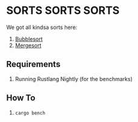 # SORTS SORTS SORTS

We got all kindsa sorts here:

1. [Bubblesort](https://en.wikipedia.org/wiki/Bubble_sort)
2. [Mergesort](https://en.wikipedia.org/wiki/Merge_sort)


## Requirements

1. Running Rustlang Nightly (for the benchmarks)


## How To

1. `cargo bench`
